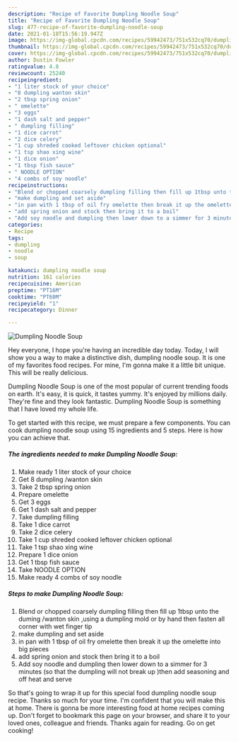 ```yaml
---
description: "Recipe of Favorite Dumpling Noodle Soup"
title: "Recipe of Favorite Dumpling Noodle Soup"
slug: 477-recipe-of-favorite-dumpling-noodle-soup
date: 2021-01-18T15:56:19.947Z
image: https://img-global.cpcdn.com/recipes/59942473/751x532cq70/dumpling-noodle-soup-recipe-main-photo.jpg
thumbnail: https://img-global.cpcdn.com/recipes/59942473/751x532cq70/dumpling-noodle-soup-recipe-main-photo.jpg
cover: https://img-global.cpcdn.com/recipes/59942473/751x532cq70/dumpling-noodle-soup-recipe-main-photo.jpg
author: Dustin Fowler
ratingvalue: 4.8
reviewcount: 25240
recipeingredient:
- "1 liter stock of your choice"
- "8 dumpling wanton skin"
- "2 tbsp spring onion"
- " omelette"
- "3 eggs"
- "1 dash salt and pepper"
- " dumpling filling"
- "1 dice carrot"
- "2 dice celery"
- "1 cup shreded cooked leftover chicken optional"
- "1 tsp shao xing wine"
- "1 dice onion"
- "1 tbsp fish sauce"
- " NOODLE OPTION"
- "4 combs of soy noodle"
recipeinstructions:
- "Blend or chopped coarsely dumpling filling then fill up 1tbsp unto the duming /wanton skin ,using a dumpling mold or by hand then fasten all corner with wet finger tip"
- "make dumpling and set aside"
- "in pan with 1 tbsp of oil fry omelette then break it up the omelette into big pieces"
- "add spring onion and stock then bring it to a boil"
- "Add soy noodle and dumpling then lower down to a simmer for 3 minutes  (so that the dumpling will not break up )then add seasoning and off heat and serve"
categories:
- Recipe
tags:
- dumpling
- noodle
- soup

katakunci: dumpling noodle soup 
nutrition: 161 calories
recipecuisine: American
preptime: "PT16M"
cooktime: "PT60M"
recipeyield: "1"
recipecategory: Dinner

---
```



![Dumpling Noodle Soup](https://img-global.cpcdn.com/recipes/59942473/751x532cq70/dumpling-noodle-soup-recipe-main-photo.jpg)

Hey everyone, I hope you're having an incredible day today. Today, I will show you a way to make a distinctive dish, dumpling noodle soup. It is one of my favorites food recipes. For mine, I'm gonna make it a little bit unique. This will be really delicious.

Dumpling Noodle Soup is one of the most popular of current trending foods on earth. It's easy, it is quick, it tastes yummy. It's enjoyed by millions daily. They're fine and they look fantastic. Dumpling Noodle Soup is something that I have loved my whole life.




To get started with this recipe, we must prepare a few components. You can cook dumpling noodle soup using 15 ingredients and 5 steps. Here is how you can achieve that.

<!--inarticleads1-->

##### The ingredients needed to make Dumpling Noodle Soup:

1. Make ready 1 liter stock of your choice
1. Get 8 dumpling /wanton skin
1. Take 2 tbsp spring onion
1. Prepare  omelette
1. Get 3 eggs
1. Get 1 dash salt and pepper
1. Take  dumpling filling
1. Take 1 dice carrot
1. Take 2 dice celery
1. Take 1 cup shreded cooked leftover chicken optional
1. Take 1 tsp shao xing wine
1. Prepare 1 dice onion
1. Get 1 tbsp fish sauce
1. Take  NOODLE OPTION
1. Make ready 4 combs of soy noodle




<!--inarticleads2-->

##### Steps to make Dumpling Noodle Soup:

1. Blend or chopped coarsely dumpling filling then fill up 1tbsp unto the duming /wanton skin ,using a dumpling mold or by hand then fasten all corner with wet finger tip
1. make dumpling and set aside
1. in pan with 1 tbsp of oil fry omelette then break it up the omelette into big pieces
1. add spring onion and stock then bring it to a boil
1. Add soy noodle and dumpling then lower down to a simmer for 3 minutes  (so that the dumpling will not break up )then add seasoning and off heat and serve




So that's going to wrap it up for this special food dumpling noodle soup recipe. Thanks so much for your time. I'm confident that you will make this at home. There is gonna be more interesting food at home recipes coming up. Don't forget to bookmark this page on your browser, and share it to your loved ones, colleague and friends. Thanks again for reading. Go on get cooking!
